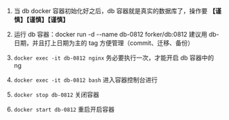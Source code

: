 1. 当 db docker 容器初始化好之后，db 容器就是真实的数据库了，操作要
   **【谨慎】【谨慎】【谨慎】**

2. 运行 db 容器：docker run -d --name db-0812 forker/db:0812
   建议用 db-日期，并且打上日期为主的 tag 方便管理（commit、迁移、备份）

3. `docker exec -it db-0812 nginx`
   务必要执行一次，才能开启 db 容器中的 ng

4. `docker exec -it db-0812 bash` 进入容器控制台进行

5. `docker stop db-0812` 关闭容器

6. `docker start db-0812` 重启开启容器
